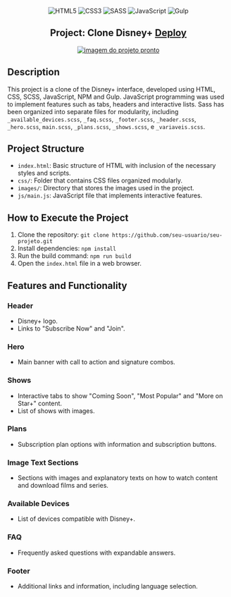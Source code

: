<div align="center">
  
  ![HTML5](https://img.shields.io/badge/html5-%23E34F26.svg?style=for-the-badge&logo=html5&logoColor=white)
  ![CSS3](https://img.shields.io/badge/css3-%231572B6.svg?style=for-the-badge&logo=css3&logoColor=white)
  ![SASS](https://img.shields.io/badge/SASS-hotpink.svg?style=for-the-badge&logo=SASS&logoColor=white)
  ![JavaScript](https://img.shields.io/badge/javascript-%23323330.svg?style=for-the-badge&logo=javascript&logoColor=%23F7DF1E)
  ![Gulp](https://img.shields.io/badge/GULP-%23CF4647.svg?style=for-the-badge&logo=gulp&logoColor=white)

  ## Project: Clone Disney+ <a href="https://clone-disney-plus-woad.vercel.app/">Deploy</a>
</div>

<div align="center"><a href="https://clone-disney-plus-woad.vercel.app/"><img src="https://i.postimg.cc/RCLffrF9/screencapture-127-0-0-1-5500-dist-index-html-2023-12-07-19-59-57.png" alt="imagem do projeto pronto"></a></div>

## Description

This project is a clone of the Disney+ interface, developed using HTML, CSS, SCSS, JavaScript, NPM and Gulp. JavaScript programming was used to implement features such as tabs, headers and interactive lists. Sass has been organized into separate files for modularity, including `_available_devices.scss`, `_faq.scss`, `_footer.scss`, `_header.scss`, `_hero.scss`, `main.scss`, `_plans.scss`, `_shows.scss`, e `_variaveis.scss`.

## Project Structure

- `index.html`: Basic structure of HTML with inclusion of the necessary styles and scripts.
- `css/`: Folder that contains CSS files organized modularly.
- `images/`: Directory that stores the images used in the project.
- `js/main.js`: JavaScript file that implements interactive features.

## How to Execute the Project

1. Clone the repository: `git clone https://github.com/seu-usuario/seu-projeto.git`
2. Install dependencies: `npm install`
3. Run the build command: `npm run build`
4. Open the `index.html` file in a web browser.

## Features and Functionality

### Header
- Disney+ logo.
- Links to "Subscribe Now" and "Join".

### Hero
- Main banner with call to action and signature combos.

### Shows
- Interactive tabs to show "Coming Soon", "Most Popular" and "More on Star+" content.
- List of shows with images.

### Plans
- Subscription plan options with information and subscription buttons.

### Image Text Sections
- Sections with images and explanatory texts on how to watch content and download films and series.

### Available Devices
- List of devices compatible with Disney+.

### FAQ
- Frequently asked questions with expandable answers.

### Footer
- Additional links and information, including language selection.

